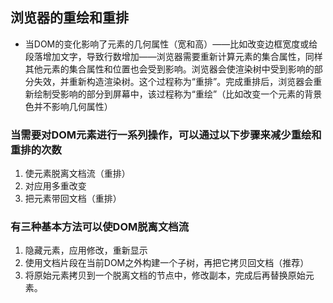 ## 浏览器的重绘和重排

+ 当DOM的变化影响了元素的几何属性（宽和高）——比如改变边框宽度或给段落增加文字，导致行数增加——浏览器需要重新计算元素的集合属性，同样其他元素的集合属性和位置也会受到影响。浏览器会使渲染树中受到影响的部分失效，并重新构造渲染树。这个过程称为“重排”。完成重排后，浏览器会重新绘制受影响的部分到屏幕中，该过程称为“重绘”（比如改变一个元素的背景色并不影响几何属性）

### 当需要对DOM元素进行一系列操作，可以通过以下步骤来减少重绘和重排的次数
1. 使元素脱离文档流（重排）
2. 对应用多重改变
3. 把元素带回文档（重排）


### 有三种基本方法可以使DOM脱离文档流
1. 隐藏元素，应用修改，重新显示
2. 使用文档片段在当前DOM之外构建一个子树，再把它拷贝回文档（推荐）
3. 将原始元素拷贝到一个脱离文档的节点中，修改副本，完成后再替换原始元素。